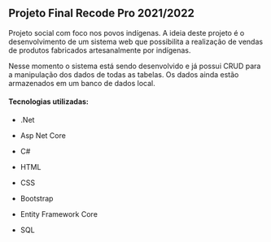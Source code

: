 ## Projeto Final Recode Pro 2021/2022

Projeto social com foco nos povos indígenas. A ideia deste projeto é o desenvolvimento de um sistema web que possibilita a realização de vendas de produtos fabricados artesanalmente por indígenas.

Nesse momento o sistema está sendo desenvolvido e já possui CRUD para a manipulação dos dados de todas as tabelas. Os dados ainda estão armazenados em um banco de dados local.

#### Tecnologias utilizadas:

* .Net
* Asp Net Core
* C#
* HTML
* CSS
* Bootstrap

* Entity Framework Core
* SQL
